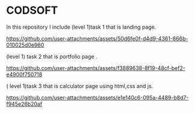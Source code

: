 # CODSOFT
In this repository I include (level 1)task 1  that is landing page.

https://github.com/user-attachments/assets/50d6fe0f-d4d9-4361-866b-010025d0e960


(level 1) task 2 that is portfolio page .

https://github.com/user-attachments/assets/f3889638-8f19-48cf-bef2-e4900f750718


( level 1)task 3 that is calculator page using html,css and js.

https://github.com/user-attachments/assets/e1e140c6-095a-4489-b8d7-f945e26b20af

